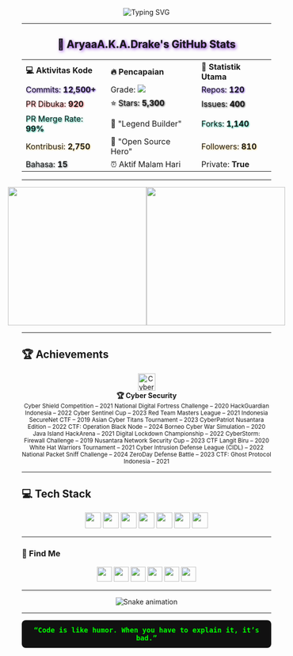 <!-- Hacker Animated Banner -->
<p align="center">
  <img src="https://readme-typing-svg.demolab.com?font=Fira+Code&size=28&pause=1000&color=00FF00&background=000000&center=true&vCenter=true&width=600&lines=Hi,+I+am+Aryaa+from+Bandung!;Welcome+to+My+GitHub+Profile;Hacker+Vibes+Activated+%F0%9F%91%BD" alt="Typing SVG" />
</p>

---

<div align="center">
<!-- Judul dengan efek shadow -->
<h2 style="text-shadow: 2px 2px 6px #8A2BE2, 0 0 1px #000;">
  🌟 AryaaA.K.A.Drake's GitHub Stats 
</h2>

<!-- Tabel stats dengan efek shadow pada angka utama -->
<table>
  <tr>
    <th style="text-align:left;">💻 Aktivitas Kode</th>
    <th style="text-align:left;">🔥 Pencapaian</th>
    <th style="text-align:left;">🏅 Statistik Utama</th>
  </tr>
  <tr>
    <td><span style="text-shadow: 1px 1px 3px #5f27cd;">Commits: <b>12,500+</b></span></td>
    <td>Grade: <img src="https://img.shields.io/badge/Grade-A%2B-brightgreen"></td>
    <td><span style="text-shadow: 1px 1px 3px #5f27cd;">Repos: <b>120</b></span></td>
  </tr>
  <tr>
    <td><span style="text-shadow: 1px 1px 3px #ee5253;">PR Dibuka: <b>920</b></span></td>
    <td><span style="text-shadow: 1px 1px 3px #222;">⭐ Stars: <b>5,300</b></span></td>
    <td><span style="text-shadow: 1px 1px 3px #222;">Issues: <b>400</b></span></td>
  </tr>
  <tr>
    <td><span style="text-shadow: 1px 1px 3px #00b894;">PR Merge Rate: <b>99%</b></span></td>
    <td>🥇 "Legend Builder"</td>
    <td><span style="text-shadow: 1px 1px 3px #00b894;">Forks: <b>1,140</b></span></td>
  </tr>
  <tr>
    <td><span style="text-shadow: 1px 1px 3px #fdcb6e;">Kontribusi: <b>2,750</b></span></td>
    <td>🚀 "Open Source Hero"</td>
    <td><span style="text-shadow: 1px 1px 3px #fdcb6e;">Followers: <b>810</b></span></td>
  </tr>
  <tr>
    <td><span style="text-shadow: 1px 1px 3px #636e72;">Bahasa: <b>15</b></span></td>
    <td>⏰ Aktif Malam Hari</td>
    <td>Private: <b>True</b></td>
  </tr>
</table>
</div>

---

<!-- Hacker/Glitch Avatar -->
<div align="center" style="display:flex; align-items:center; justify-content:center;">
  <!-- GIF 1 -->
  <img src="https://media.giphy.com/media/v1.Y2lkPWVjZjA1ZTQ3bWRpNWtqaW5ocWxvMHJvdTJ1aXc1eGV5anBwczI3OGEwcGFlcnB4NCZlcD12MV9naWZzX3NlYXJjaCZjdD1n/bypp2lhul7AvYvl5Dg/giphy.gif" width="280" />

  <!-- GIF 2 -->
  <img src="https://media.giphy.com/media/v1.Y2lkPTc5MGI3NjExM3Fjdnl1dTYxd3pwcXM1dDJ4eTJ2Mzh3dXF2dXc4dGU0M3lzcWJ0MyZlcD12MV9naWZzX3NlYXJjaCZjdD1n/4KkuXfMUGWwsue37jT/giphy.gif" width="280" />
</div>


---

## 🏆 Achievements

<p align="center">
  <img src="https://img.shields.io/badge/Cyber%20Security%20Champion-2024-brightgreen?style=for-the-badge&logo=hackthebox&logoColor=white" height="35" alt="Cyber Security Champion" />
  <br>
  <b>🏆 Cyber Security</b><br>
  <sub> Cyber Shield Competition – 2021
National Digital Fortress Challenge – 2020
HackGuardian Indonesia – 2022
Cyber Sentinel Cup – 2023
Red Team Masters League – 2021
Indonesia SecureNet CTF – 2019
Asian Cyber Titans Tournament – 2023
CyberPatriot Nusantara Edition – 2022
CTF: Operation Black Node – 2024
Borneo Cyber War Simulation – 2020
Java Island HackArena – 2021
Digital Lockdown Championship – 2022
CyberStorm: Firewall Challenge – 2019
Nusantara Network Security Cup – 2023
CTF Langit Biru – 2020
White Hat Warriors Tournament – 2021
Cyber Intrusion Defense League (CIDL) – 2022
National Packet Sniff Challenge – 2024
ZeroDay Defense Battle – 2023 
CTF: Ghost Protocol Indonesia – 2021 
</p>

---

## 💻 Tech Stack

<div align="center">
  <img src="https://cdn.jsdelivr.net/gh/devicons/devicon/icons/javascript/javascript-original.svg" height="32" />
  <img src="https://cdn.jsdelivr.net/gh/devicons/devicon/icons/typescript/typescript-original.svg" height="32" />
  <img src="https://cdn.jsdelivr.net/gh/devicons/devicon/icons/react/react-original.svg" height="32" />
  <img src="https://cdn.jsdelivr.net/gh/devicons/devicon/icons/html5/html5-original.svg" height="32" />
  <img src="https://cdn.jsdelivr.net/gh/devicons/devicon/icons/css3/css3-original.svg" height="32" />
  <img src="https://cdn.jsdelivr.net/gh/devicons/devicon/icons/python/python-original.svg" height="32" />
  <img src="https://cdn.jsdelivr.net/gh/devicons/devicon/icons/csharp/csharp-original.svg" height="32" />
</div>

---

### 🔗 Find Me

<p align="center">
  <a href="https://youtube.com/@aryacaps"><img src="https://img.shields.io/static/v1?message=Youtube&logo=youtube&label=&color=FF0000&logoColor=white&style=for-the-badge" height="30"/></a>
  <a href="https://instagram.com/aryacaps"><img src="https://img.shields.io/static/v1?message=Instagram&logo=instagram&label=&color=E4405F&logoColor=white&style=for-the-badge" height="30"/></a>
  <a href="https://twitch.tv/aryacaps"><img src="https://img.shields.io/static/v1?message=Twitch&logo=twitch&label=&color=9146FF&logoColor=white&style=for-the-badge" height="30"/></a>
  <a href="https://discord.gg/yourdiscord"><img src="https://img.shields.io/static/v1?message=Discord&logo=discord&label=&color=7289DA&logoColor=white&style=for-the-badge" height="30"/></a>
  <a href="mailto:aryaa@gmail.com"><img src="https://img.shields.io/static/v1?message=Gmail&logo=gmail&label=&color=D14836&logoColor=white&style=for-the-badge" height="30"/></a>
  <a href="https://linkedin.com/in/aryacaps"><img src="https://img.shields.io/static/v1?message=LinkedIn&logo=linkedin&label=&color=0077B5&logoColor=white&style=for-the-badge" height="30"/></a>
</p>

---

<!-- Snake animation (activity graph) -->
<p align="center">
  <img src="https://raw.githubusercontent.com/maurodesouza/maurodesouza/output/snake.svg" alt="Snake animation" />
</p>

---

<!-- Hacker quote -->
<p align="center" style="color:#00FF00; font-family:monospace; background:#111; padding:12px; border-radius:8px;">
  <b>“Code is like humor. When you have to explain it, it’s bad.”</b>
</p>
